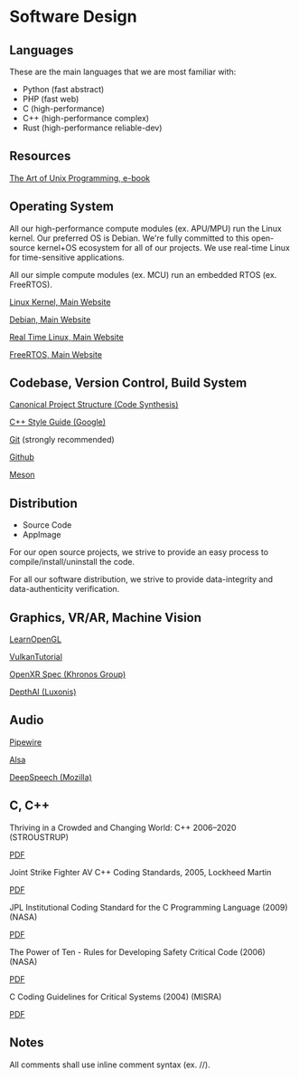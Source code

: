 # Software Design

## Languages

These are the main languages that we are most familiar with:

* Python (fast abstract)
* PHP (fast web)
* C (high-performance)
* C++ (high-performance complex)
* Rust (high-performance reliable-dev)

## Resources

[The Art of Unix Programming, e-book](https://archive.org/details/ost-computer-science-the_art_of_unix_programming-1)



## Operating System

All our high-performance compute modules (ex. APU/MPU) run the Linux kernel. Our preferred OS is Debian. We're fully committed to this open-source kernel+OS ecosystem for all of our projects. We use real-time Linux for time-sensitive applications.

All our simple compute modules (ex. MCU) run an embedded RTOS (ex. FreeRTOS).

[Linux Kernel, Main Website](https://kernel.org/)

[Debian, Main Website](https://www.debian.org/)

[Real Time Linux, Main Website](https://wiki.linuxfoundation.org/realtime/start)

[FreeRTOS, Main Website](https://www.freertos.org)

## Codebase, Version Control, Build System

[Canonical Project Structure (Code Synthesis)](http://open-std.org/JTC1/SC22/WG21/docs/papers/2018/p1204r0.html)

[C++ Style Guide (Google)](https://google.github.io/styleguide/cppguide.html)

[Git](https://git-scm.com/) (strongly recommended)

[Github](https://github.com/)

[Meson](https://mesonbuild.com/)

## Distribution

* Source Code
* AppImage

For our open source projects, we strive to provide an easy process to compile/install/uninstall the code.

For all our software distribution, we strive to provide data-integrity and data-authenticity verification.

## Graphics, VR/AR, Machine Vision

[LearnOpenGL](https://learnopengl.com/)

[VulkanTutorial](https://vulkan-tutorial.com/)

[OpenXR Spec (Khronos Group)](https://www.khronos.org/registry/OpenXR/specs/1.0/html/xrspec.html)

[DepthAI (Luxonis)](https://docs.luxonis.com/en/latest/)

## Audio

[Pipewire](https://pipewire.org/)

[Alsa](https://alsa-project.org)

[DeepSpeech (Mozilla)](https://github.com/mozilla/DeepSpeech)

## C, C++

Thriving in a Crowded and Changing World: C++ 2006–2020 (STROUSTRUP)

[PDF](https://web.archive.org/web/20210717062203/https://www.stroustrup.com/hopl20main-p5-p-bfc9cd4--final.pdf)

Joint Strike Fighter AV C++ Coding Standards, 2005, Lockheed Martin

[PDF](http://www.stroustrup.com/JSF-AV-rules.pdf)

JPL Institutional Coding Standard for the C Programming Language (2009) (NASA)

[PDF](http://web.archive.org/web/20190219155254/http://lars-lab.jpl.nasa.gov/JPL_Coding_Standard_C.pdf)

The Power of Ten - Rules for Developing Safety Critical Code (2006) (NASA)

[PDF](https://spinroot.com/gerard/pdf/P10.pdf)

C Coding Guidelines for Critical Systems (2004) (MISRA)

[PDF](http://caxapa.ru/thumbs/468328/misra-c-2004.pdf)

## Notes

All comments shall use inline comment syntax (ex. //).


















